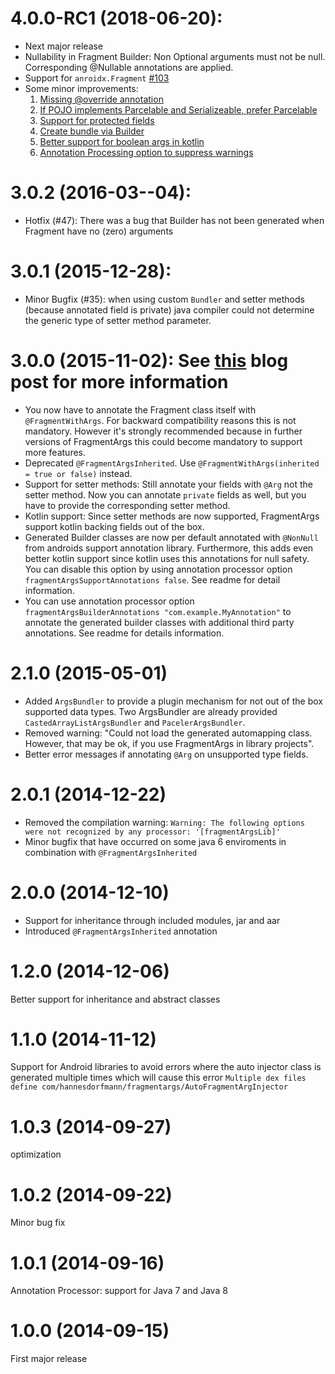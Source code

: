 # 4.0.0-RC1 (2018-06-20):
- Next major release
- Nullability in Fragment Builder: Non Optional arguments must not be null. Corresponding @Nullable annotations are applied.
- Support for `anroidx.Fragment` [#103](https://github.com/sockeqwe/fragmentargs/pull/103)
- Some minor improvements:
    1. [Missing @override annotation](https://github.com/sockeqwe/fragmentargs/pull/86) 
    2. [If POJO implements Parcelable and Serializeable, prefer Parcelable](https://github.com/sockeqwe/fragmentargs/issues/74)
    3. [Support for protected fields](https://github.com/sockeqwe/fragmentargs/issues/61)
    4. [Create bundle via Builder](https://github.com/sockeqwe/fragmentargs/issues/58)
    5. [Better support for boolean args in kotlin](https://github.com/sockeqwe/fragmentargs/pull/100)
    6. [Annotation Processing option to suppress warnings](https://github.com/sockeqwe/fragmentargs/pull/98)

# 3.0.2 (2016-03--04):
 - Hotfix (#47): There was a bug that Builder has not been generated when Fragment have no (zero) arguments 
 
# 3.0.1 (2015-12-28): 
 - Minor Bugfix (#35): when using custom `Bundler` and setter methods (because annotated field is private) java compiler could not determine the generic type of setter method parameter.
 
# 3.0.0 (2015-11-02): See [this](http://hannesdorfmann.com/android/fragmentargs3/) blog post for more information
 - You now have to annotate the Fragment class itself with `@FragmentWithArgs`. For backward compatibility reasons this is not mandatory. However it's strongly recommended because in further versions of FragmentArgs this could become mandatory to support more features. 
 - Deprecated `@FragmentArgsInherited`. Use `@FragmentWithArgs(inherited = true or false)` instead.
 - Support for setter methods: Still annotate your fields with `@Arg` not the setter method. Now you can annotate `private` fields as well, but you have to provide the corresponding setter method.
 - Kotlin support: Since setter methods are now supported, FragmentArgs support kotlin backing fields out of the box.
 - Generated Builder classes are now per default annotated with `@NonNull` from androids support annotation library. Furthermore, this adds even better kotlin support since kotlin uses this annotations for null safety. You can disable this option by using annotation processor option `fragmentArgsSupportAnnotations false`. See readme for detail information.
 - You can use annotation processor option `fragmentArgsBuilderAnnotations "com.example.MyAnnotation"` to annotate the generated builder classes with additional third party annotations. See readme for details information.

# 2.1.0 (2015-05-01)
 - Added `ArgsBundler` to provide a plugin mechanism for not out of the box supported data types. Two ArgsBundler are already provided `CastedArrayListArgsBundler` and `PacelerArgsBundler`.
 - Removed warning: "Could not load the generated automapping class. However, that may be ok, if you use FragmentArgs in library projects".
 - Better error messages if annotating `@Arg` on unsupported type fields.

# 2.0.1 (2014-12-22)
 - Removed the compilation warning: `Warning: The following options were not recognized by any processor: '[fragmentArgsLib]'`
 - Minor bugfix that have occurred on some java 6 enviroments in combination with `@FragmentArgsInherited`

# 2.0.0 (2014-12-10)
 - Support for inheritance through included modules, jar and aar
 - Introduced `@FragmentArgsInherited` annotation

# 1.2.0 (2014-12-06)
Better support for inheritance and abstract classes

# 1.1.0 (2014-11-12)
Support for Android libraries to avoid errors where the auto injector class is generated multiple times which will cause this error
`Multiple dex files define com/hannesdorfmann/fragmentargs/AutoFragmentArgInjector`

# 1.0.3 (2014-09-27)
optimization

# 1.0.2 (2014-09-22)
Minor bug fix

# 1.0.1 (2014-09-16)
Annotation Processor: support for Java 7 and Java 8


# 1.0.0 (2014-09-15)
First major release